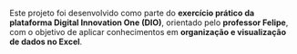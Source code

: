 Este projeto foi desenvolvido como parte do 
**exercício prático da plataforma Digital Innovation One (DIO)**, 
orientado pelo **professor Felipe**, 
com o objetivo de aplicar conhecimentos em 
**organização e visualização de dados no Excel**.


